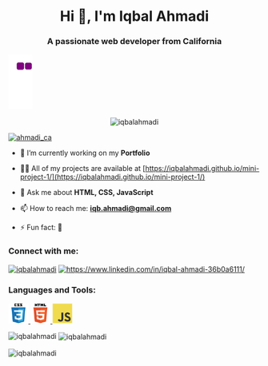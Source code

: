 <!-- [![MasterHead](https://c.tenor.com/YNqsJbmb_yMAAAAd/coding.gif)](https://iqbalahmadi.io) -->
<h1 align="center">Hi 👋, I'm Iqbal Ahmadi</h1>
<h3 align="center">A passionate web developer from California</h3>


![snake gif](https://github.com/iqbalahmadi/iqbalahmadi/blob/output/github-contribution-grid-snake.gif)

<p align="center"> <img src="https://komarev.com/ghpvc/?username=iqbalahmadi&label=Profile%20views&color=0e75b6&style=flat" alt="iqbalahmadi" /> </p>

<p align="left"> <a href="https://twitter.com/ahmadi_ca" target="blank"><img src="https://img.shields.io/twitter/follow/ahmadi_ca?logo=twitter&style=for-the-badge" alt="ahmadi_ca" /></a> </p>

- 🌱 I’m currently working on my **Portfolio**

- 👨‍💻 All of my projects are available at [https://iqbalahmadi.github.io/mini-project-1/](https://iqbalahmadi.github.io/mini-project-1/)

- 💬 Ask me about **HTML, CSS, JavaScript**

- 📫 How to reach me: **iqb.ahmadi@gmail.com**

- ⚡ Fun fact: **🤔**

<h3 align="left">Connect with me:</h3>
<p align="left">
<a href="https://codepen.io/iqbalahmadi" target="blank"><img align="center" src="https://raw.githubusercontent.com/rahuldkjain/github-profile-readme-generator/master/src/images/icons/Social/codepen.svg" alt="iqbalahmadi" height="30" width="40" /></a>
<a href="https://linkedin.com/in/https://www.linkedin.com/in/iqbal-ahmadi-36b0a6111/" target="blank"><img align="center" src="https://raw.githubusercontent.com/rahuldkjain/github-profile-readme-generator/master/src/images/icons/Social/linked-in-alt.svg" alt="https://www.linkedin.com/in/iqbal-ahmadi-36b0a6111/" height="30" width="40" /></a>
</p>

<h3 align="left">Languages and Tools:</h3>
<p align="left"> <a href="https://www.w3schools.com/css/" target="_blank" rel="noreferrer"> <img src="https://raw.githubusercontent.com/devicons/devicon/master/icons/css3/css3-original-wordmark.svg" alt="css3" width="40" height="40"/> </a> <a href="https://www.w3.org/html/" target="_blank" rel="noreferrer"> <img src="https://raw.githubusercontent.com/devicons/devicon/master/icons/html5/html5-original-wordmark.svg" alt="html5" width="40" height="40"/> </a> <a href="https://developer.mozilla.org/en-US/docs/Web/JavaScript" target="_blank" rel="noreferrer"> <img src="https://raw.githubusercontent.com/devicons/devicon/master/icons/javascript/javascript-original.svg" alt="javascript" width="40" height="40"/> </a>  </p>

<p><img align="left" src="https://github-readme-stats.vercel.app/api/top-langs?username=iqbalahmadi&show_icons=true&locale=en&layout=compact" alt="iqbalahmadi" /></p>

<p>&nbsp;<img align="center" src="https://github-readme-stats.vercel.app/api?username=iqbalahmadi&show_icons=true&locale=en" alt="iqbalahmadi" /></p>

<p><img align="center" src="https://github-readme-streak-stats.herokuapp.com/?user=iqbalahmadi&" alt="iqbalahmadi" /></p>
